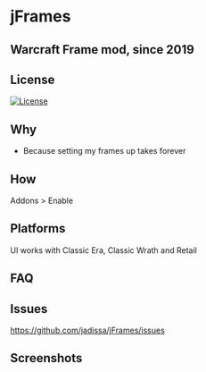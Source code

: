 # jFrames
## Warcraft Frame mod, since 2019

## License
[![License](https://img.shields.io/badge/license-GPL-blue)](LICENSE)

## Why
- Because setting my frames up takes forever

## How
Addons > Enable

## Platforms
UI works with Classic Era, Classic Wrath and Retail

## FAQ

## Issues
https://github.com/jadissa/jFrames/issues

## Screenshots